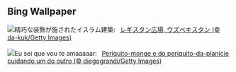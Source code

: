 ## Bing Wallpaper
![](https://www.bing.com/th?id=OHR.RegistanUzbekistan_JA-JP4174949023_UHD.jpg&w=1000)精巧な装飾が施されたイスラム建築:&nbsp;&ensp;[レギスタン広場, ウズベキスタン (© da-kuk/Getty Images)](https://www.bing.com/th?id=OHR.RegistanUzbekistan_JA-JP4174949023_UHD.jpg)
<br><br/>
![](https://www.bing.com/th?id=OHR.DiadosNamorado_PT-BR1152869085_UHD.jpg&w=1000)Eu sei que vou te amaaaaar:&nbsp;&ensp;[Periquito-monge e do periquito-da-planície cuidando um do outro (© diegograndi/Getty Images)](https://www.bing.com/th?id=OHR.DiadosNamorado_PT-BR1152869085_UHD.jpg)
<br><br/>
